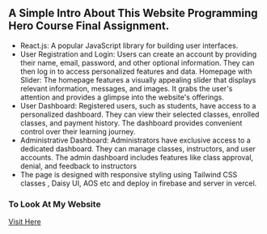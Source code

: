 ## A Simple Intro About This Website Programming Hero Course Final Assignment.
* React.js: A popular JavaScript library for building user interfaces.
* User Registration and Login: Users can create an account by providing their name, email, password, and other optional information. They can then log in to access personalized features and data.
  Homepage with Slider: The homepage features a visually appealing slider that displays relevant information, messages, and images. It grabs the user's attention and provides a glimpse into the website's offerings.
* User Dashboard: Registered users, such as students, have access to a personalized dashboard. They can view their selected classes, enrolled classes, and payment history. The dashboard provides convenient control over their learning journey.
* Administrative Dashboard: Administrators have exclusive access to a dedicated dashboard. They can manage classes, instructors, and user accounts. The admin dashboard includes features like class approval, denial, and feedback to instructors
* The page is designed with responsive styling using Tailwind CSS classes , Daisy UI, AOS etc and deploy in firebase and server in vercel.

### To Look At My Website
[Visit Here](https://musicine-39b16.web.app/)
